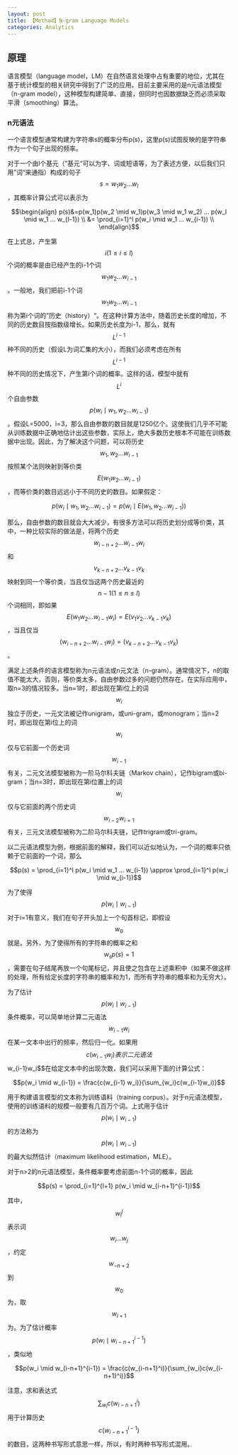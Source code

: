 ```yaml
---
layout: post
title: 【Method】N-gram Language Models
categories: Analytics
---
```


## 原理

语言模型（language model，LM）在自然语言处理中占有重要的地位，尤其在基于统计模型的相关研究中得到了广泛的应用。目前主要采用的是n元语法模型（n-gram model），这种模型构建简单、直接，但同时也因数据缺乏而必须采取平滑（smoothing）算法。

### n元语法

一个语言模型通常构建为字符串s的概率分布p(s)，这里p(s)试图反映的是字符串作为一个句子出现的频率。

对于一个由l个基元（”基元“可以为字、词或短语等，为了表述方便，以后我们只用”词“来通指）构成的句子 $$s=w_1 w_2 ... w_l$$，其概率计算公式可以表示为

$$\begin{align}
p(s)&=p(w_1)p(w_2 \mid w_1)p(w_3 \mid w_1 w_2) ... p(w_l \mid w_1 ... w_{l-1}) \\
&= \prod_{i=1}^l p(w_i \mid w_1 ... w_{i-1}) \\
\end{align}$$

在上式总，产生第$$i(1 \leq i \leq l)$$个词的概率是由已经产生的i-1个词$$w_1 w_2 ... w_{i-1}$$。一般地，我们把前i-1个词$$w_1 w_2 ... w_{i-1}$$称为第i个词的”历史（history）“。在这种计算方法中，随着历史长度的增加，不同的历史数目按指数级增长。如果历史长度为i-1，那么，就有$$L^{i-1}$$种不同的历史（假设L为词汇集的大小），而我们必须考虑在所有$$L^{i-1}$$种不同的历史情况下，产生第i个词的概率。这样的话，模型中就有$$L^i$$个自由参数$$p(w_i \mid w_1, w_2 ... w_{i-1})$$。假设L=5000，i=3，那么自由参数的数目就是1250亿个。这使我们几乎不可能从训练数据中正确地估计出这些参数，实际上，绝大多数历史根本不可能在训练数据中出现。因此，为了解决这个问题，可以将历史$$w_1, w_2 ... w_{i-1}$$按照某个法则映射到等价类$$E(w_1 w_2 ... w_{i-1})$$，而等价类的数目远远小于不同历史的数目。如果假定：

$$p(w_i \mid w_1, w_2 ... w_{i-1}) = p(w_i \mid E(w_1, w_2 ... w_{i-1}))$$

那么，自由参数的数目就会大大减少，有很多方法可以将历史划分成等价类，其中，一种比较实际的做法是，将两个历史$$w_{i-n+2} ... w_{i-1} w_i$$和$$v_{k-n+2}...v_{k-1}v_k$$映射到同一个等价类，当且仅当这两个历史最近的$$n-1(1 \leq n \leq l)$$个词相同，即如果$$E(w_1 w_2 ... w_{i-1} w_i) = E(v_1 v_2 ... v_{k-1} v_k)$$，当且仅当$$(w_{i-n+2} ... w_{i-1} w_i) = (v_{k-n+2}...v_{k-1}v_k)$$。

满足上述条件的语言模型称为n元语法或n元文法（n-gram）。通常情况下，n的取值不能太大，否则，等价类太多，自由参数过多的问题仍然存在。在实际应用中，取n=3的情况较多。当n=1时，即出现在第i位上的词$$w_i$$独立于历史，一元文法被记作unigram，或uni-gram，或monogram；当n=2时，即出现在第i位上的词$$w_i$$仅与它前面一个历史词$$w_{i-1}$$有关，二元文法模型被称为一阶马尔科夫链（Markov chain），记作bigram或bi-gram；当n=3时，即出现在第i位置上的词$$w_i$$仅与它前面的两个历史词$$w_{i-2} w_{i=1}$$有关，三元文法模型被称为二阶马尔科夫链，记作trigram或tri-gram。

以二元语法模型为例，根据前面的解释，我们可以近似地认为，一个词的概率只依赖于它前面的一个词，那么

$$p(s) = \prod_{i=1}^l p(w_i \mid w_1 ... w_{i-1}) \approx \prod_{i=1}^l p(w_i \mid w_{i-1})$$

为了使得$$p(w_i \mid w_{i-1})$$对于i=1有意义，我们在句子开头加上一个句首标记<BOS>，即假设$$w_0$$就是<BOS>。另外，为了使得所有的字符串的概率之和$$w_s p(s)=1$$，需要在句子结尾再放一个句尾标记<EOS>，并且使之包含在上述乘积中（如果不做这样的处理，所有给定长度的字符串的概率和为1，而所有字符串的概率和为无穷大）。

为了估计$$p(w_i \mid w_{i-1})$$条件概率，可以简单地计算二元语法$$w_{i-1}w_i$$在某一文本中出行的频率，然后归一化。如果用$$c(w_{i-1}w_i)表示二元语法$$w_{i-1}w_i$$在给定文本中的出现次数，我们可以采用下面的计算公式：

$$p(w_i \mid w_{i-1}) = \frac{c(w_{i-1} w_i)}{\sum_{w_i}c(w_{i-1}w_i)}$$

用于构建语言模型的文本称为训练语料（training corpus）。对于n元语法模型，使用的训练语料的规模一般要有几百万个词。上式用于估计$$p(w_i \mid w_{i-1})$$的方法称为$$p(w_i \mid w_{i-1})$$的最大似然估计（maximum likelihood estimation，MLE）。

对于n>2的n元语法模型，条件概率要考虑前面n-1个词的概率，因此

$$p(s) = \prod_{i=1}^{l+1} p(w_i \mid w_{i-n+1}^{i-1})$$

其中，$$w_i^j$$表示词$$w_i ... w_j$$，约定$$w_{-n+2}$$到$$w_0$$为<BOS>，取$$w_{l+1}$$为<EOS>。为了估计概率$$p(w_i \mid w_{i-n+1}^{i-1})$$，类似地

$$p(w_i \mid w_{i-n+1}^{i-1}) = \frac{c(w_{i-n+1}^i)}{\sum_{w_i}c(w_{i-n+1}^i)}$$

注意，求和表达式$$\sum_{w_i}c(w_{i-n+1}^i)$$用于计算历史$$c(w_{i-n+1}^{i-1})$$的数目，这两种书写形式意思一样，所以，有时两种书写形式混用。


